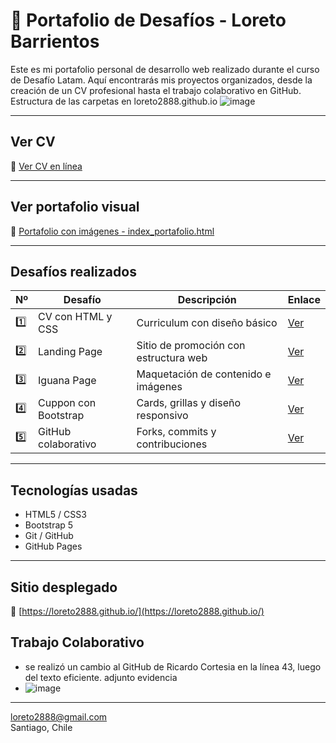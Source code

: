 # 💼 Portafolio de Desafíos - Loreto Barrientos

Este es mi portafolio personal de desarrollo web realizado durante el curso de Desafío Latam. Aquí encontrarás mis proyectos organizados, desde la creación de un CV profesional hasta el trabajo colaborativo en GitHub.
Estructura de las carpetas en loreto2888.github.io
![image](https://github.com/user-attachments/assets/6dbaa621-65c2-47d0-b74a-b7367a07e35e)

---

## Ver CV

🔗 [Ver CV en línea](https://loreto2888.github.io/)

---

## Ver portafolio visual

🔗 [Portafolio con imágenes - index_portafolio.html](https://loreto2888.github.io/index_portafolio.html)

---

## Desafíos realizados

| Nº  | Desafío                           | Descripción                             | Enlace                                                                 |
|-----|-----------------------------------|-----------------------------------------|------------------------------------------------------------------------|
| 1️⃣ | CV con HTML y CSS                | Curriculum con diseño básico            | [Ver](https://loreto2888.github.io/desafio1_mi_curriculum_vitae_html/) |
| 2️⃣ | Landing Page                      | Sitio de promoción con estructura web   | [Ver](https://loreto2888.github.io/desafio2_construyendo_un_landing_page/) |
| 3️⃣ | Iguana Page                       | Maquetación de contenido e imágenes     | [Ver](https://loreto2888.github.io/desafio3_iguana_page/)               |
| 4️⃣ | Cuppon con Bootstrap              | Cards, grillas y diseño responsivo      | [Ver](https://loreto2888.github.io/desafio4_cuppon/)                    |
| 5️⃣ | GitHub colaborativo               | Forks, commits y contribuciones         | [Ver](https://loreto2888.github.io/desafio5_github/fdsw-github/)       |

---

## Tecnologías usadas

- HTML5 / CSS3  
- Bootstrap 5  
- Git / GitHub  
- GitHub Pages

---

## Sitio desplegado

🔗 [https://loreto2888.github.io/](https://loreto2888.github.io/)

## Trabajo Colaborativo
- se realizó un cambio al GitHub de Ricardo Cortesia en la línea 43, luego del texto eficiente. adjunto evidencia
- ![image](https://github.com/user-attachments/assets/cfdcd3bd-7cad-40fe-b188-4eab4ce2bbe3)


---

loreto2888@gmail.com  
Santiago, Chile

